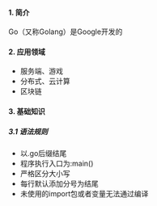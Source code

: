 #### 1. 简介

Go（又称Golang）是Google开发的

#### 2. 应用领域

- 服务端、游戏
- 分布式、云计算
- 区块链

#### 3. 基础知识

##### 3.1 语法规则

- 以.go后缀结尾
- 程序执行入口为:main()
- 严格区分大小写
- 每行默认添加分号为结尾
- 未使用的import包或者变量无法通过编译

